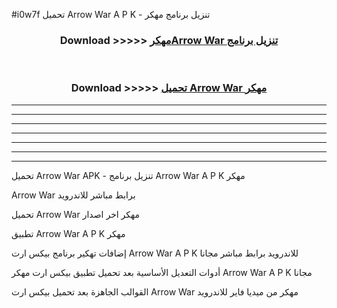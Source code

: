 #i0w7f تحميل Arrow War  A P K - تنزيل برنامج مهكر



<div align="center">
<h3>Download >>>>> <a href="https://runaway1.web.app/?sq=Arrow War ">مهكرArrow War  تنزيل برنامج</a></h3><br>

<h3>Download >>>>> <a href="https://runaway1.web.app/?sq=Arrow War ">تحميل Arrow War  مهكر</a></h3>
</div>


----------------------------------------------------------

----------------------------------------------------------

----------------------------------------------------------

----------------------------------------------------------

----------------------------------------------------------

----------------------------------------------------------

----------------------------------------------------------

تحميل Arrow War  APK - تنزيل برنامج Arrow War  A P K مهكر

Arrow War  برابط مباشر للاندرويد

تحميل Arrow War  مهكر اخر اصدار

تطبيق Arrow War  A P K مهكر

إضافات تهكير برنامج بيكس ارت Arrow War  A P K للاندرويد برابط مباشر مجانا

أدوات التعديل الأساسية بعد تحميل تطبيق بيكس ارت مهكر Arrow War  A P K مجانا

القوالب الجاهزة بعد تحميل بيكس ارت Arrow War  مهكر من ميديا فاير للاندرويد


